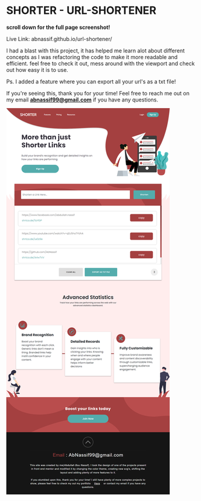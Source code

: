 # SHORTER - URL-SHORTENER 
**scroll down for the full page screenshot!**

Live Link: abnassif.github.io/url-shortener/

I had a blast with this project, it has helped me learn alot about different concepts as I was refactoring the code to make it more readable and efficient. feel free to check it out, mess around with the viewport and check out how easy it is to use.

Ps. I added a feature where you can export all your url's as a txt file!

If you're seeing this, thank you for your time! Feel free to reach me out on my email **abnassif99@gmail.com** if you have any questions. 

![website screenshot](./images/websiteScreenshot.png)

